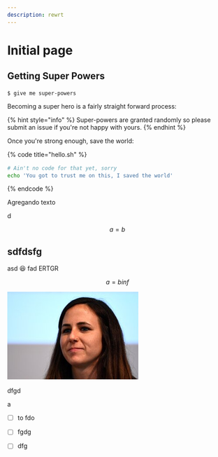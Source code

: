 ```yaml
---
description: rewrt
---
```


# Initial page

## Getting Super Powers

```
$ give me super-powers
```

Becoming a super hero is a fairly straight forward process:

{% hint style="info" %}
 Super-powers are granted randomly so please submit an issue if you're not happy with yours.
{% endhint %}

Once you're strong enough, save the world:

{% code title="hello.sh" %}
```bash
# Ain't no code for that yet, sorry
echo 'You got to trust me on this, I saved the world'
```
{% endcode %}

Agregando texto

d

$$
a = b
$$

#### 

## sdfdsfg

asd 😆 fad ERTGR 

$$
a = b inf
$$

![caption](.gitbook/assets/imagen%20%281%29.png)

dfgd

a

* [ ] to fdo
* [ ] fgdg
* [ ] dfg

